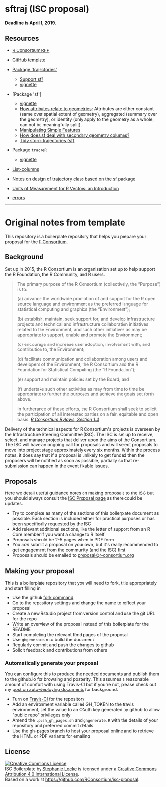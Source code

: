 # sftraj (ISC proposal)
<!-- [![Build Status](https://travis-ci.org/stephlocke/isc-proposal.svg?branch=master)](https://travis-ci.org/stephlocke/isc-proposal) -->

**Deadline is April 1, 2019.**


## Resources

  * [R Consortium
    RFP](https://www.r-consortium.org/projects/call-for-proposals)
  * [GitHub template](https://github.com/RConsortium/isc-proposal)

  * [Package
    'trajectories'](https://cran.r-project.org/package=trajectories)
    - [Support sf?](https://github.com/edzer/trajectories/issues/22)
    - [vignette](https://cran.r-project.org/web/packages/trajectories/vignettes/article.pdf)
  * [Package 'sf']
    - [vignette](https://r-spatial.github.io/sf/articles/sf1.html)
    - [How attributes relate to
    geometries](https://r-spatial.github.io/sf/articles/sf1.html#how-attributes-relate-to-geometries):
    Attributes are either constant (same over spatial extent of
    geometry), aggregated (summary over the geometry), or identity
    (only apply to the geometry as a whole, can not be meaningfully
    split).
    - [Manipulating Simple
      Features](https://r-spatial.github.io/sf/articles/sf4.html)
    - [How does sf deal with secondary geometry
      columns?](https://r-spatial.github.io/sf/articles/sf6.html#how-does-sf-deal-with-secondary-geometry-columns)
    - [Tidy storm trajectories
      (sf)](https://www.r-spatial.org/r/2017/08/28/nest.html)
  * Package `trackeR`
    - [vignette](https://cran.r-project.org/web/packages/trackeR/vignettes/trackeR.pdf)
  *
    [List-columns](https://r4ds.had.co.nz/many-models.html#list-columns-1)
  * [Notes on design of trajectory class based on the sf
    package](https://github.com/bart1/sfTraj/blob/master/notes.md)
  * [Units of Measurement for R Vectors: an
    Introduction](https://cran.r-project.org/web/packages/units/vignettes/units.html)
  * [errors](https://www.enchufa2.es/archives/errors-0-0-1.html)





---

# Original notes from template

This repository is a boilerplate repository that helps you prepare your proposal for the [R Consortium](https://www.r-consortium.org).

## Background 
Set up in 2015, the R Consortium is an organisation set up to help support the R Foundation, the R Community, and R users.

> The primary purpose of the R Consortium (collectively, the “Purpose”) is to: 
>
>(a) advance the worldwide promotion of and support for the R open source language and environment as the preferred language for statistical computing and graphics (the “Environment”);
>
>(b) establish, maintain, seek support for, and develop infrastructure projects and technical and infrastructure collaboration initiatives related to the Environment, and such other initiatives as may be appropriate to support, enable and promote the Environment; 
>
>(c) encourage and increase user adoption, involvement with, and contribution to, the Environment; 
>
>(d) facilitate communication and collaboration among users and developers of the Environment, the R Consortium and the R Foundation for Statistical Computing (the “R Foundation”); 
>
>(e) support and maintain policies set by the Board; and 
>
>(f) undertake such other activities as may from time to time be appropriate to further the purposes and achieve the goals set forth above.  
>
>In furtherance of these efforts, the R Consortium shall seek to solicit the participation of all interested parties on a fair, equitable and open basis.
> *[R Consortium Bylaws, Section 1.4](https://www.r-consortium.org/about/governance/bylaws)*

Delivery of the technical aspects for R Consortium's projects is overseen by the Infrastructure Steering Committee (ISC). The ISC is set up to receive, select, and manage projects that deliver upon the aims of the Consortium. The ISC will have an ongoing call for proposals and will select proposals to move into project stage approximately every six months. Within the process notes, it does say that if a proposal is unlikely to get funded then the proposers will be notified as soon as possible, partially so that re-submission can happen in the event fixable issues.

## Proposals
Here we detail useful guidance notes on making proposals to the ISC but you should always consult the [ISC Proposal page](https://www.r-consortium.org/about/isc/proposals) as there could be updates.

- Try to complete as many of the sections of this boilerplate document as possible. Each section is included either for practical purposes or has been specifically requested by the ISC
- Add relevant additional sections, like the letter of support from an R Core member if you want a change to R itself
- Proposals should be 2-5 pages when in PDF form
- You *can* submit a proposal on your own, but it's really recommended to get engagement from the community (and the ISC) first
- Proposals should be emailed to [proposal@r-consortium.org](proposal@r-consortium.org)

## Making your proposal
This is a boilerplate repository that you will need to fork, title appropriately and start filling in.

- Use the github [fork command](https://github.com/stephlocke/isc-proposal#fork-destination-box)
- Go to the repository settings and change the name to reflect your proposal
- Create a new Rstudio project from version control and use the git URL for the repo
- Write an overview of the proposal instead of this boilerplate for the README
- Start completing the relevant Rmd pages of the proposal
- Use `ghgenerate.R` to build the document
- Regularly commit and push the changes to github
- Solicit feedback and contributions from others

### Automatically generate your proposal
You can configure this to produce the needed documents and publish them to the github.io for browsing and posterity. This assumes a reasonable amount of comfort with using Travis-CI but if you're not, please check out my [post on auto-deploying documents](http://itsalocke.com/automated-documentation-hosting-on-github-via-travis-ci/) for background.

- Turn on [Travis-CI](https://travis-ci.org) for the repository
- Add an environment variable called GH_TOKEN to the travis environment, set the value to an OAuth key generated by github to allow "public repo" privileges only
- Amend the `.push_gh_pages.sh` and `ghgenerate.R` with the details of your repository and preferred commit details
- Use the gh-pages branch to host your proposal online and to retrieve the HTML or PDF variants for emailing


## License
<a rel="license" href="http://creativecommons.org/licenses/by/4.0/"><img alt="Creative Commons Licence" style="border-width:0" src="https://i.creativecommons.org/l/by/4.0/88x31.png" /></a><br /><span xmlns:dct="http://purl.org/dc/terms/" property="dct:title">ISC Boilerplate</span> by <a xmlns:cc="http://creativecommons.org/ns#" href="https://github.com/stephlocke" property="cc:attributionName" rel="cc:attributionURL">Stephanie Locke</a> is licensed under a <a rel="license" href="http://creativecommons.org/licenses/by/4.0/">Creative Commons Attribution 4.0 International License</a>.<br />Based on a work at <a xmlns:dct="http://purl.org/dc/terms/" href="https://github.com/RConsortium/isc-proposal" rel="dct:source">https://github.com/RConsortium/isc-proposal</a>.
